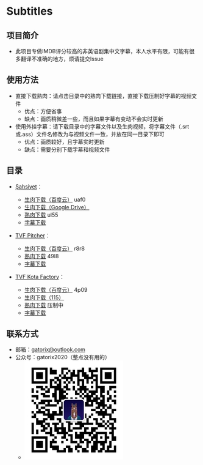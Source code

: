 # Subtitles

## 项目简介

+ 此项目专做IMDB评分较高的非英语剧集中文字幕，本人水平有限，可能有很多翻译不准确的地方，烦请提交Issue

## 使用方法
+ 直接下载熟肉：请点击目录中的熟肉下载链接，直接下载压制好字幕的视频文件
  - 优点：方便省事
  - 缺点：画质稍微差一些，而且如果字幕有变动不会实时更新
+ 使用外挂字幕：请下载目录中的字幕文件以及生肉视频，将字幕文件（.srt或.ass）文件名修改为与视频文件一致，并放在同一目录下即可
  - 优点：画质较好，且字幕实时更新
  - 缺点：需要分别下载字幕和视频文件

## 目录

+ [Şahsiyet](https://www.imdb.com/title/tt7920978/)：
  + [生肉下载（百度云）](https://pan.baidu.com/s/1pYt28Lfisk_TLSw_Mow44A)  uaf0
  + [生肉下载（Google Drive）](https://drive.google.com/drive/folders/1qLnXOhKIunJaOyG4pQaBL0eLK3aWwJ84)
  + [熟肉下载](https://pan.baidu.com/s/1TRRtt3KCvDXFASHpKZelaw)  ul55
  + [字幕下载](https://subhd.tv/ar0/497317)

+ [TVF Pitcher](https://www.imdb.com/title/tt4742876/)：
  + [生肉下载（百度云）](https://pan.baidu.com/s/1IN16hjwpVmdqmit4peG5FQ)  r8r8
  + [熟肉下载](https://pan.baidu.com/s/1xqdF4UU5uzxHp5zyVRFBgg)  49l8
  + [字幕下载](http://subhd.la/a/507567)
  
+ [TVF Kota Factory](https://www.imdb.com/title/tt9432978/)：
  + [生肉下载（百度云）](https://pan.baidu.com/s/1f3QwLn-40GGg5FgtGOJqYw)  4p09
  + [生肉下载（115）](https://115.com/s/sw3x55u3w7m?password=j913&#) 
  + [熟肉下载](https://pan.baidu.com/s/1xqdF4UU5uzxHp5zyVRFBgg)  压制中
  + [字幕下载](https://subhd.tv/a/511086)
  
## 联系方式
+ 邮箱：gatorix@outlook.com
+ 公众号：gatorix2020（整点没有用的）
  - ![公众号二维码](https://github.com/Gatorix/subtitles/blob/master/Others/qrcode_for_gh_f9b5d24b04ce_258.jpg)
